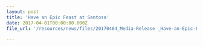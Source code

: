 ```yaml
---
layout: post
title: 'Have an Epic Feast at Sentosa'
date: 2017-04-01T00:00:00.000Z
file_url: '/resources/news/files/20170404_Media-Release _Have-an-Epic-Feast-at-Sentosa.pdf'

---
```

